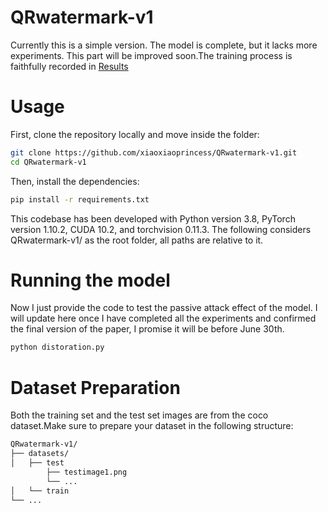 # QRwatermark-v1
Currently this is a simple version. The model is complete, but it lacks more experiments. This part will be improved soon.The training process is faithfully recorded in [Results](URL "https://github.com/xiaoxiaoprincess/QRwatermark-v1/tree/main/results/QRwatermark")
# Usage
First, clone the repository locally and move inside the folder:

```sh
git clone https://github.com/xiaoxiaoprincess/QRwatermark-v1.git
cd QRwatermark-v1
```

Then, install the dependencies:

```sh
pip install -r requirements.txt
```

This codebase has been developed with Python version 3.8, PyTorch version 1.10.2, CUDA 10.2, and torchvision 0.11.3. The following considers QRwatermark-v1/ as the root folder, all paths are relative to it.

# Running the model
Now I just provide the code to test the passive attack effect of the model. I will update here once I have completed all the experiments and confirmed the final version of the paper, I promise it will be before June 30th.
```sh
python distoration.py
```
# Dataset Preparation
Both the training set and the test set images are from the coco dataset.Make sure to prepare your dataset in the following structure:
```sh
QRwatermark-v1/
├── datasets/
│   ├── test
        ├── testimage1.png
        └── ...
│   └── train
└── ...
```
